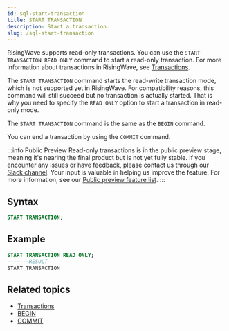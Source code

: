 ```yaml
---
id: sql-start-transaction
title: START TRANSACTION
description: Start a transaction.
slug: /sql-start-transaction
---
```

<head>
  <link rel="canonical" href="https://docs.risingwave.com/docs/current/sql-start-transaction/" />
</head>

RisingWave supports read-only transactions. You can use the `START TRANSACTION READ ONLY` command to start a read-only transaction. For more information about transactions in RisingWave, see [Transactions](/archived/transactions.md).

The `START TRANSACTION` command starts the read-write transaction mode, which is not supported yet in RisingWave. For compatibility reasons, this command will still succeed but no transaction is actually started. That is why you need to specify the `READ ONLY` option to start a transaction in read-only mode.

The `START TRANSACTION` command is the same as the `BEGIN` command.

You can end a transaction by using the `COMMIT` command.


:::info Public Preview
Read-only transactions is in the public preview stage, meaning it's nearing the final product but is not yet fully stable. If you encounter any issues or have feedback, please contact us through our [Slack channel](https://www.risingwave.com/slack). Your input is valuable in helping us improve the feature. For more information, see our [Public preview feature list](/product-lifecycle/#features-in-the-public-preview-stage).
:::

## Syntax

```sql
START TRANSACTION;
```

## Example

```sql
START TRANSACTION READ ONLY;
-------RESULT
START_TRANSACTION
```

## Related topics

- [Transactions](/archived/transactions.md)
- [BEGIN](/sql/commands/sql-begin.md)
- [COMMIT](/sql/commands/sql-commit.md)

